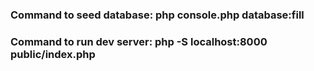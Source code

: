 ### Command to seed database: php console.php database:fill

### Command to run dev server: php -S localhost:8000 public/index.php